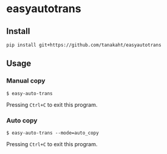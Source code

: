 # easyautotrans

## Install
```
pip install git+https://github.com/tanakaht/easyautotrans
```

## Usage
### Manual copy
```
$ easy-auto-trans
```

Pressing `Ctrl+C` to exit this program.

### Auto copy
```
$ easy-auto-trans --mode=auto_copy
```

Pressing `Ctrl+C` to exit this program.

